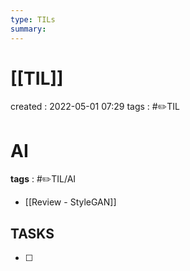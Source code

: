 ```yaml
---
type: TILs
summary: 
---
```


# [[TIL]]
created : 2022-05-01 07:29
tags : #✏️TIL

# AI
**tags** : #✏️TIL/AI
- [[Review - StyleGAN]]

## TASKS
- [ ] 
